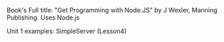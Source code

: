 Book's Full title: "Get Programming with Node.JS" by J Wexler, Manning Publishing. Uses Node.js

Unit 1 examples: SimpleServer (Lesson4)
